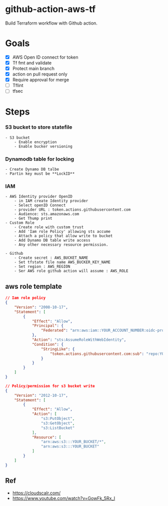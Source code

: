 # github-action-aws-tf
Build Terraform workflow with Github action.

# Goals
- [X] AWS Open ID connect for token
- [X] Tf fmt and validate
- [X] Protect main branch
- [X] action on pull request only
- [X] Require approval for merge
- [ ] Tflint
- [ ] tfsec

# Steps

### S3 bucket to store statefile
    - S3 bucket
        - Enable encryption
        - Enable bucker versioning

### Dynamodb table for locking
    - Create Dynamo DB talbe
    - Partin key must be **LockID**

### IAM
    - AWS Identity provider OpenID
        - in IAM create Identity provider
        - Select openID Connect
        - provider URL : token.actions.githubusercontent.com
        - Audience: sts.amazonaws.com
        - Get Thump print
    - Custom Role
        - Create role with custom trust
        - Add 'Iam role Policy' allowing sts accume
        - Attach a policy that allow write to bucket
        - Add Dynamo DB table write access
        - Any other necessary resource permission.

    - Github
        - Create secret : AWS_BUCKET_NAME
        - Set tfstate file name AWS_BUCKER_KEY_NAME
        - Set region : AWS_REGION
        - Ser AWS role github action will assume : AWS_ROLE

## aws role template


```json
// Iam role policy
{
    "Version": "2008-10-17",
    "Statement": [
        {
            "Effect": "Allow",
            "Principal": {
                "Federated": "arn:aws:iam::YOUR_ACCOUNT_NUMBER:oidc-provider/token.actions.githubusercontent.com"
            },
            "Action": "sts:AssumeRoleWithWebIdentity",
            "Condition": {
                "StringLike": {
                    "token.actions.githubusercontent.com:sub": "repo:YOUR_GITHUB_USERNAME/YOUR_REPO_NAME:*"
                }
            }
        }
    ]
}
```

```json
// Policy/permission for s3 bucket write 
{
    "Version": "2012-10-17",
    "Statement": [
        {
            "Effect": "Allow",
            "Action": [
                "s3:PutObject",
                "s3:GetObject",
                "s3:ListBucket"
            ],
            "Resource": [
                "arn:aws:s3:::YOUR_BUCKET/*",
                "arn:aws:s3:::YOUR_BUCKET"
            ]
        }
    ]
}

```

## Ref 
- https://cloudscalr.com/
- https://www.youtube.com/watch?v=GowFk_5Rx_I
